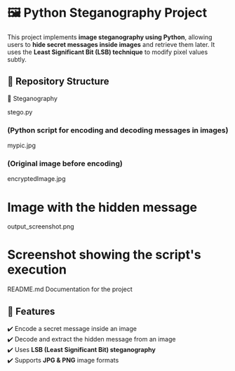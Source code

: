 # 🖼️ Python Steganography Project

This project implements **image steganography using Python**, allowing users to **hide secret messages inside images** and retrieve them later. It uses the **Least Significant Bit (LSB) technique** to modify pixel values subtly.

## 📂 Repository Structure

📁 Steganography

stego.py 
### (Python script for encoding and decoding messages in images)
mypic.jpg 
### (Original image before encoding)
encryptedImage.jpg 
# Image with the hidden message 
output_screenshot.png 
# Screenshot showing the script's execution 
README.md 
Documentation for the project

## 🚀 Features

✔️ Encode a secret message inside an image  
✔️ Decode and extract the hidden message from an image  
✔️ Uses **LSB (Least Significant Bit) steganography**  
✔️ Supports **JPG & PNG** image formats  
